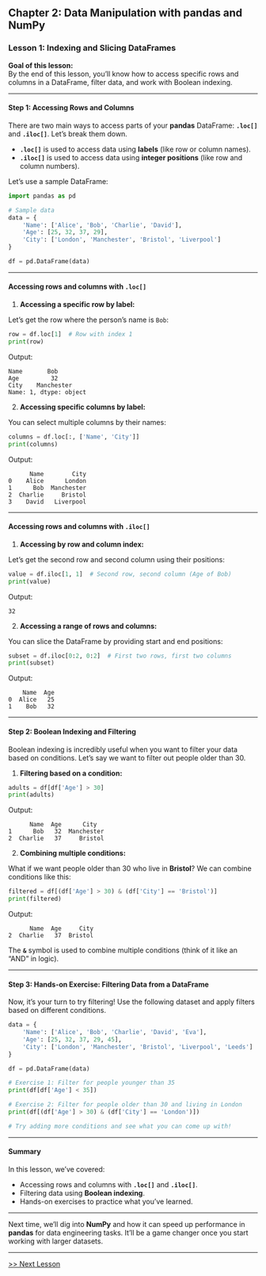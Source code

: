 ## Chapter 2: Data Manipulation with pandas and NumPy

### Lesson 1: Indexing and Slicing DataFrames

**Goal of this lesson:**  
By the end of this lesson, you’ll know how to access specific rows and columns in a DataFrame, filter data, and work with Boolean indexing.

---

#### Step 1: Accessing Rows and Columns

There are two main ways to access parts of your **pandas** DataFrame: **`.loc[]`** and **`.iloc[]`**. Let’s break them down.

- **`.loc[]`** is used to access data using **labels** (like row or column names).
- **`.iloc[]`** is used to access data using **integer positions** (like row and column numbers).

Let’s use a sample DataFrame:

```python
import pandas as pd

# Sample data
data = {
    'Name': ['Alice', 'Bob', 'Charlie', 'David'],
    'Age': [25, 32, 37, 29],
    'City': ['London', 'Manchester', 'Bristol', 'Liverpool']
}

df = pd.DataFrame(data)
```

---

#### Accessing rows and columns with `.loc[]`

1. **Accessing a specific row by label:**

Let’s get the row where the person’s name is `Bob`:

```python
row = df.loc[1]  # Row with index 1
print(row)
```

Output:

```
Name       Bob
Age         32
City    Manchester
Name: 1, dtype: object
```

2. **Accessing specific columns by label:**

You can select multiple columns by their names:

```python
columns = df.loc[:, ['Name', 'City']]
print(columns)
```

Output:

```
      Name        City
0    Alice      London
1      Bob  Manchester
2  Charlie     Bristol
3    David   Liverpool
```

---

#### Accessing rows and columns with `.iloc[]`

1. **Accessing by row and column index:**

Let’s get the second row and second column using their positions:

```python
value = df.iloc[1, 1]  # Second row, second column (Age of Bob)
print(value)
```

Output:

```
32
```

2. **Accessing a range of rows and columns:**

You can slice the DataFrame by providing start and end positions:

```python
subset = df.iloc[0:2, 0:2]  # First two rows, first two columns
print(subset)
```

Output:

```
    Name  Age
0  Alice   25
1    Bob   32
```

---

#### Step 2: Boolean Indexing and Filtering

Boolean indexing is incredibly useful when you want to filter your data based on conditions. Let’s say we want to filter out people older than 30.

1. **Filtering based on a condition:**

```python
adults = df[df['Age'] > 30]
print(adults)
```

Output:

```
      Name  Age      City
1      Bob   32  Manchester
2  Charlie   37     Bristol
```

2. **Combining multiple conditions:**

What if we want people older than 30 who live in **Bristol**? We can combine conditions like this:

```python
filtered = df[(df['Age'] > 30) & (df['City'] == 'Bristol')]
print(filtered)
```

Output:

```
      Name  Age     City
2  Charlie   37  Bristol
```

The **`&`** symbol is used to combine multiple conditions (think of it like an “AND” in logic).

---

#### Step 3: Hands-on Exercise: Filtering Data from a DataFrame

Now, it’s your turn to try filtering! Use the following dataset and apply filters based on different conditions.

```python
data = {
    'Name': ['Alice', 'Bob', 'Charlie', 'David', 'Eva'],
    'Age': [25, 32, 37, 29, 45],
    'City': ['London', 'Manchester', 'Bristol', 'Liverpool', 'Leeds']
}

df = pd.DataFrame(data)

# Exercise 1: Filter for people younger than 35
print(df[df['Age'] < 35])

# Exercise 2: Filter for people older than 30 and living in London
print(df[(df['Age'] > 30) & (df['City'] == 'London')])

# Try adding more conditions and see what you can come up with!
```

---

#### Summary

In this lesson, we’ve covered:
- Accessing rows and columns with **`.loc[]`** and **`.iloc[]`**.
- Filtering data using **Boolean indexing**.
- Hands-on exercises to practice what you’ve learned.

---

Next time, we’ll dig into **NumPy** and how it can speed up performance in **pandas** for data engineering tasks. It’ll be a game changer once you start working with larger datasets.

---
[>> Next Lesson](./chapter2-2.md)
